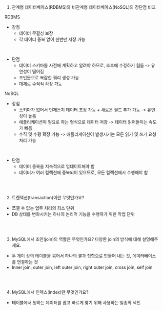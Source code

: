 1. 관계형 데이터베이스(RDBMS)와 비관계형 데이터베이스(NoSQL)의 장단점 비교

RDBMS
- 장점 
  - 데이터 무결성 보장
  - 각 데이터 중복 없이 한번만 저장 가능

</br>

- 단점
  - 데이터 스키마를 사전에 계획하고 알려야 하므로, 추후에 수정하기 힘듦 -> 유연성이 떨어짐
  - 조인문으로 복잡한 쿼리 생성 가능
  - 대체로 수직적 확장 가능


NoSQL
- 장점
  - 스키마가 없어서 언제든지 데이터 조정 가능 + 새로운 필드 추가 가능 -> 유연성이 높음
  - 애플리케이션이 필요로 하는 형식으로 데이터 저장 -> 데이터 읽어들이는 속도가 빠름
  - 수직 및 수평 확장 가능 -> 애플리케이션이 발생시키는 모든 읽기 및 쓰기 요청 처리 가능

</br>

- 단점
  - 데이터 중복을 지속적으로 업데이트해야 함
  - 데이터가 여러 컬렉션에 중복되어 있으므로, 모든 컬렉션에서 수행해야 함

</br>
</br>

2. 트랜잭션(transaction)이란 무엇인가요?

- 쪼갤 수 없는 업무 처리의 최소 단위
- DB 상태를 변화시키는 하나의 논리적 기능을 수행하기 위한 작업 단위

</br>
</br>

3. MySQL에서 조인(join)의 역할은 무엇인가요? 다양한 join의 방식에 대해 설명해주세요.

- 두 개이 상의 테이블을 묶어서 하나의 결과 집합으로 만들어 내는 것, 데이터베이스를 연결하는 것
- Inner join, outer join, left outer join, right outer join, cross join, self join

</br>
</br>

4. MySQL에서 인덱스(index)란 무엇인가요?

- 테이블에서 원하는 데이터를 쉽고 빠르게 찾기 위해 사용하는 일종의 색인
